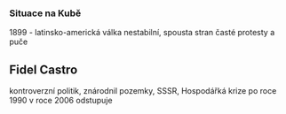 ### Situace na Kubě
1899 - latinsko-americká válka
nestabilní, spousta stran
časté protesty a puče


## Fidel Castro
kontroverzní politik, znárodnil pozemky, SSSR, Hospodářká krize po roce 1990
v roce 2006 odstupuje
